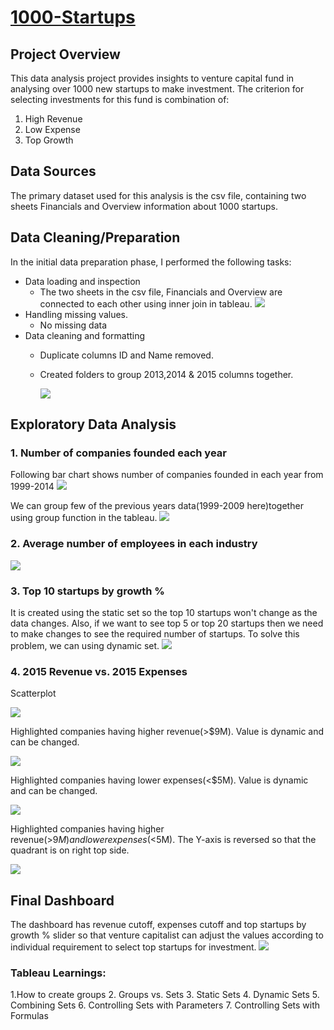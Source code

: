 # [1000-Startups](https://public.tableau.com/app/profile/akshay.saraf/viz/TopStartupsforVCInvestment/TopStartups#1)

## Project Overview
This data analysis project provides insights to venture capital fund in analysing over 1000 new startups to make investment. 
The criterion for selecting investments for this fund is combination of:
1. High Revenue
2. Low Expense
3. Top Growth

## Data Sources
The primary dataset used for this analysis is the csv file, containing two sheets Financials and Overview information about 1000 startups.

## Data Cleaning/Preparation
In the initial data preparation phase, I performed the following tasks:

- Data loading and inspection
  - The two sheets in the csv file, Financials and Overview are connected to each other using inner join in tableau.
    ![](https://github.com/aksaraf/1000-Startups/blob/97ac005c8d4353cf94221d1e4ab2dc027493daa4/Images/Inner%20Join.jpg)
- Handling missing values.
  - No missing data
- Data cleaning and formatting
  - Duplicate columns ID and Name removed.
  - Created folders to group 2013,2014 & 2015 columns together.
    
    ![](https://github.com/aksaraf/1000-Startups/blob/97ac005c8d4353cf94221d1e4ab2dc027493daa4/Images/Folders.jpg)

## Exploratory Data Analysis
### 1. Number of companies founded each year
Following bar chart shows number of companies founded in each year from 1999-2014
![](https://github.com/aksaraf/1000-Startups/blob/97ac005c8d4353cf94221d1e4ab2dc027493daa4/Images/No.%20of%20companies%20founded%20each%20year.jpg)

We can group few of the previous years data(1999-2009 here)together using group function in the tableau.
![](https://github.com/aksaraf/1000-Startups/blob/97ac005c8d4353cf94221d1e4ab2dc027493daa4/Images/No.%20of%20companies%20founded%20each%20other%20(group).jpg)

### 2. Average number of employees in each industry
![](https://github.com/aksaraf/1000-Startups/blob/97ac005c8d4353cf94221d1e4ab2dc027493daa4/Images/Avg%20no.%20of%20employees%20in%20each%20industry.jpg)

### 3. Top 10 startups by growth %
It is created using the static set so the top 10 startups won't change as the data changes. Also, if we want to see top 5 or top 20 startups then we need to make changes to see the required number of startups. To solve this problem, we can using dynamic set.
![](https://github.com/aksaraf/1000-Startups/blob/97ac005c8d4353cf94221d1e4ab2dc027493daa4/Images/top%2010%20startups%20by%20growth%20%25.jpg)

### 4. 2015 Revenue vs. 2015 Expenses
Scatterplot

![](https://github.com/aksaraf/1000-Startups/blob/97ac005c8d4353cf94221d1e4ab2dc027493daa4/Images/2015%20Revenue%20vs.%202015%20Expenses%20Scatterplot.jpg)

Highlighted companies having higher revenue(>$9M). Value is dynamic and can be changed.

![](https://github.com/aksaraf/1000-Startups/blob/97ac005c8d4353cf94221d1e4ab2dc027493daa4/Images/2015%20Revenue%20vs.%202015%20Expenses%20Scatterplot(High%20Revenue).jpg)

Highlighted companies having lower expenses(<$5M). Value is dynamic and can be changed.

![](https://github.com/aksaraf/1000-Startups/blob/97ac005c8d4353cf94221d1e4ab2dc027493daa4/Images/2015%20Revenue%20vs.%202015%20Expenses%20Scatterplot(Lower%20Expenses).jpg)

Highlighted companies having higher revenue(>$9M) and lower expenses(<$5M). The Y-axis is reversed so that the quadrant is on right top side.

![](https://github.com/aksaraf/1000-Startups/blob/97ac005c8d4353cf94221d1e4ab2dc027493daa4/Images/2015%20Revenue%20vs.%202015%20Expenses%20Scatterplot(High%20Revenue%20%26%20Low%20Expenses).jpg)

## Final Dashboard
The dashboard has revenue cutoff, expenses cutoff and top startups by growth % slider so that venture capitalist can adjust the values according to individual requirement to select top startups for investment.
![](https://github.com/aksaraf/1000-Startups/blob/0be6a3816a19bc48fa3962288339eba8e145a666/Images/Top%20Startups.png)


### Tableau Learnings:
1.How to create groups
2. Groups vs. Sets
3. Static Sets
4. Dynamic Sets
5. Combining Sets
6. Controlling Sets with Parameters
7. Controlling Sets with Formulas
  
